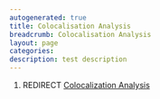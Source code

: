 ```yaml
---
autogenerated: true
title: Colocalisation Analysis
breadcrumb: Colocalisation Analysis
layout: page
categories: 
description: test description
---
```


1.  REDIRECT [Colocalization Analysis](Colocalization_Analysis)
